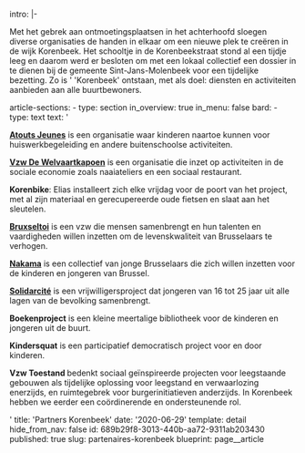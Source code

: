 intro: |-
  <p>Met het gebrek aan ontmoetingsplaatsen in het achterhoofd sloegen diverse organisaties de handen in elkaar om een nieuwe plek te creëren in de <span class="text_exposed_show">wijk Korenbeek. Het schooltje in de Korenbeekstraat stond al een tijdje leeg en daarom werd er besloten om met een lokaal collectief een dossier in te dienen bij de gemeente Sint-Jans-Molenbeek voor een tijdelijke bezetting. Zo is ' 'Korenbeek' ontstaan, met als doel: diensten en activiteiten aanbieden aan alle buurtbewoners.</span>
  </p>
article-sections:
  -
    type: section
    in_overview: true
    in_menu: false
    bard:
      -
        type: text
        text: '<p><b><a href="https://atoutsjeunes.org" target="_blank">Atouts Jeunes</a></b> is een organisatie waar kinderen naartoe kunnen voor huiswerkbegeleiding en andere buitenschoolse activiteiten.&nbsp;<br></p><p><b><a href="https://www.dewelvaartkapoen.be" target="_blank">Vzw De Welvaartkapoen</a></b> is een organisatie die inzet op activiteiten in de sociale economie zoals naaiateliers en een sociaal restaurant.</p><p><b>Korenbike</b>: Elias installeert zich elke vrijdag voor de poort van het project, met al zijn materiaal en gerecupereerde oude fietsen en slaat aan het sleutelen.&nbsp;</p><p><b><a href="https://www.facebook.com/Bruxseltoi-337960773621892/">Bruxseltoi</a></b> is een vzw die mensen samenbrengt en hun talenten en vaardigheden willen inzetten om de levenskwaliteit van Brusselaars te verhogen.&nbsp;</p><p><b><a href="https://www.facebook.com/nakamavzw">Nakama</a></b> is een collectief van jonge Brusselaars die zich willen inzetten voor de kinderen en jongeren van Brussel.&nbsp;</p><p><b><a href="https://www.solidarcite.be">Solidarcité</a></b> is een vrijwilligersproject dat jongeren van 16 tot 25 jaar uit alle lagen van de bevolking samenbrengt.&nbsp;</p><p><b>Boekenproject</b> is een kleine meertalige bibliotheek voor de kinderen en jongeren uit de buurt.&nbsp;</p><p><b>Kindersquat</b> is een participatief democratisch project voor en door kinderen.&nbsp;</p><p><b>Vzw Toestand </b>bedenkt sociaal geïnspireerde projecten voor leegstaande gebouwen als tijdelijke oplossing voor leegstand en verwaarlozing enerzijds, en ruimtegebrek voor burgerinitiatieven anderzijds. In Korenbeek hebben we eerder een coördinerende en ondersteunende rol.&nbsp;</p>'
title: 'Partners Korenbeek'
date: '2020-06-29'
template: detail
hide_from_nav: false
id: 689b29f8-3013-440b-aa72-9311ab203430
published: true
slug: partenaires-korenbeek
blueprint: page__article
